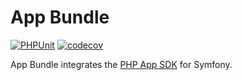 # App Bundle

[![PHPUnit](https://github.com/shopware/app-bundle-symfony/actions/workflows/phpunit.yml/badge.svg)](https://github.com/shopware/app-bundle-symfony/actions/workflows/phpunit.yml)
[![codecov](https://codecov.io/gh/shopware/app-bundle-symfony/branch/main/graph/badge.svg?token=B86495IQGY)](https://codecov.io/gh/shopware/app-bundle-symfony)

App Bundle integrates the [PHP App SDK](https://github.com/shopware/app-php-sdk) for Symfony.
